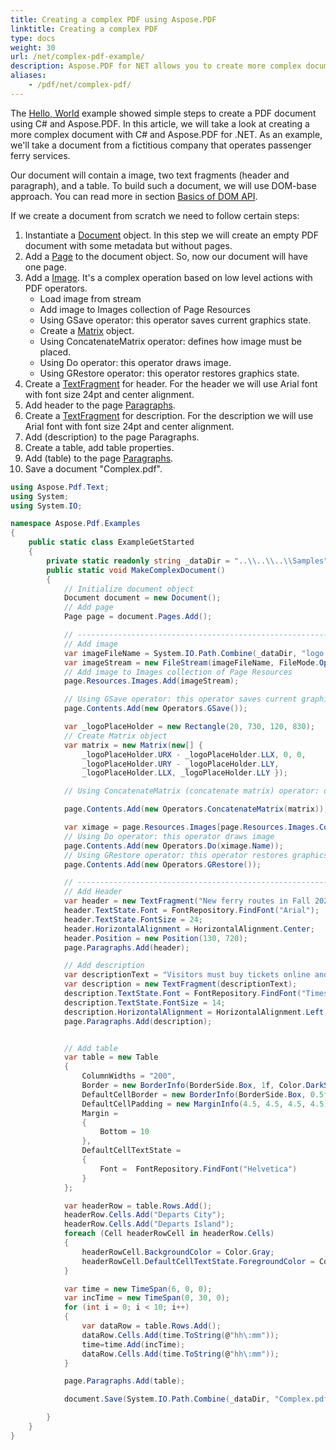 ```yaml
---
title: Creating a complex PDF using Aspose.PDF
linktitle: Creating a complex PDF
type: docs
weight: 30
url: /net/complex-pdf-example/
description: Aspose.PDF for NET allows you to create more complex documents that contain images, text fragments, and tables in one document.
aliases:
    - /pdf/net/complex-pdf/
---
```


The [Hello, World](/pdf/net/hello-world/) example showed simple steps to create a PDF document using C# and Aspose.PDF. In this article, we will take a look at creating a more complex document with C# and Aspose.PDF for .NET. As an example, we'll take a document from a fictitious company that operates passenger ferry services.

Our document will contain a image, two text fragments (header and paragraph), and a table. To build such a document, we will use DOM-base approach. You can read more in section [Basics of DOM API](/pdf/net/basics-of-dom-api/).

If we create a document from scratch we need to follow certain steps:

1. Instantiate a [Document](https://apireference.aspose.com/pdf/net/aspose.pdf/document) object. In this step we will create an empty PDF document with some metadata but without pages.
1. Add a [Page](https://apireference.aspose.com/pdf/net/aspose.pdf/page) to the document object. So, now our document will have one page.
1. Add a [Image](https://apireference.aspose.com/pdf/net/aspose.pdf/image/methods/index). It's a complex operation based on low level actions with PDF operators.
    - Load image from stream
    - Add image to Images collection of Page Resources
    - Using GSave operator: this operator saves current graphics state.
    - Create a [Matrix](https://apireference.aspose.com/pdf/net/aspose.pdf/matrix/constructors/1) object.
    - Using ConcatenateMatrix operator: defines how image must be placed.
    - Using Do operator: this operator draws image.
    - Using GRestore operator: this operator restores graphics state.
1. Create a [TextFragment](https://apireference.aspose.com/pdf/net/aspose.pdf.text/textfragment) for header. For the header we will use Arial font with font size 24pt and center alignment.
1. Add header to the page [Paragraphs](https://apireference.aspose.com/pdf/net/aspose.pdf/page/properties/paragraphs).
1. Create a [TextFragment](https://apireference.aspose.com/pdf/net/aspose.pdf.text/textfragment) for description. For the description we will use Arial font with font size 24pt and center alignment.
1. Add (description) to the page Paragraphs.
1. Create a table, add table properties.
1. Add (table) to the page [Paragraphs](https://apireference.aspose.com/pdf/net/aspose.pdf/page/properties/paragraphs).
1. Save a document "Complex.pdf".

```csharp
using Aspose.Pdf.Text;
using System;
using System.IO;

namespace Aspose.Pdf.Examples
{
    public static class ExampleGetStarted
    {
        private static readonly string _dataDir = "..\\..\\..\\Samples";
        public static void MakeComplexDocument()
        {
            // Initialize document object
            Document document = new Document();
            // Add page
            Page page = document.Pages.Add();

            // -------------------------------------------------------------
            // Add image
            var imageFileName = System.IO.Path.Combine(_dataDir, "logo.png");
            var imageStream = new FileStream(imageFileName, FileMode.Open);
            // Add image to Images collection of Page Resources
            page.Resources.Images.Add(imageStream);

            // Using GSave operator: this operator saves current graphics state
            page.Contents.Add(new Operators.GSave());

            var _logoPlaceHolder = new Rectangle(20, 730, 120, 830);
            // Create Matrix object
            var matrix = new Matrix(new[] {
                _logoPlaceHolder.URX - _logoPlaceHolder.LLX, 0, 0,
                _logoPlaceHolder.URY - _logoPlaceHolder.LLY,
                _logoPlaceHolder.LLX, _logoPlaceHolder.LLY });

            // Using ConcatenateMatrix (concatenate matrix) operator: defines how image must be placed

            page.Contents.Add(new Operators.ConcatenateMatrix(matrix));

            var ximage = page.Resources.Images[page.Resources.Images.Count];
            // Using Do operator: this operator draws image
            page.Contents.Add(new Operators.Do(ximage.Name));
            // Using GRestore operator: this operator restores graphics state
            page.Contents.Add(new Operators.GRestore());

            // -------------------------------------------------------------
            // Add Header
            var header = new TextFragment("New ferry routes in Fall 2020");
            header.TextState.Font = FontRepository.FindFont("Arial");
            header.TextState.FontSize = 24;
            header.HorizontalAlignment = HorizontalAlignment.Center;
            header.Position = new Position(130, 720);
            page.Paragraphs.Add(header);

            // Add description 
            var descriptionText = "Visitors must buy tickets online and tickets are limited to 5,000 per day. Ferry service is operating at half capacity and on a reduced schedule. Expect lineups.";
            var description = new TextFragment(descriptionText);
            description.TextState.Font = FontRepository.FindFont("Times New Roman");
            description.TextState.FontSize = 14;
            description.HorizontalAlignment = HorizontalAlignment.Left;
            page.Paragraphs.Add(description);


            // Add table
            var table = new Table
            {
                ColumnWidths = "200",
                Border = new BorderInfo(BorderSide.Box, 1f, Color.DarkSlateGray),
                DefaultCellBorder = new BorderInfo(BorderSide.Box, 0.5f, Color.Black),
                DefaultCellPadding = new MarginInfo(4.5, 4.5, 4.5, 4.5),
                Margin =
                {
                    Bottom = 10
                },
                DefaultCellTextState =
                {
                    Font =  FontRepository.FindFont("Helvetica")
                }
            };

            var headerRow = table.Rows.Add();
            headerRow.Cells.Add("Departs City");
            headerRow.Cells.Add("Departs Island");
            foreach (Cell headerRowCell in headerRow.Cells)
            {
                headerRowCell.BackgroundColor = Color.Gray;
                headerRowCell.DefaultCellTextState.ForegroundColor = Color.WhiteSmoke;
            }

            var time = new TimeSpan(6, 0, 0);
            var incTime = new TimeSpan(0, 30, 0);
            for (int i = 0; i < 10; i++)
            {
                var dataRow = table.Rows.Add();
                dataRow.Cells.Add(time.ToString(@"hh\:mm"));
                time=time.Add(incTime);
                dataRow.Cells.Add(time.ToString(@"hh\:mm"));
            }

            page.Paragraphs.Add(table);

            document.Save(System.IO.Path.Combine(_dataDir, "Complex.pdf"));

        }
    }
}
```
